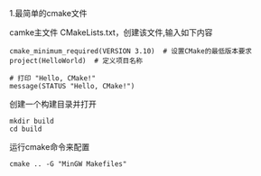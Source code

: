 1.最简单的cmake文件

camke主文件 CMakeLists.txt，创建该文件,输入如下内容

```
cmake_minimum_required(VERSION 3.10)  # 设置CMake的最低版本要求
project(HelloWorld)  # 定义项目名称

# 打印 "Hello, CMake!"
message(STATUS "Hello, CMake!")
```

创建一个构建目录并打开

```
mkdir build
cd build
```

运行cmake命令来配置

```
cmake .. -G "MinGW Makefiles"
```



